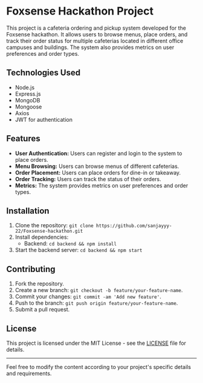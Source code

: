 
# Foxsense Hackathon Project

This project is a cafeteria ordering and pickup system developed for the Foxsense hackathon. It allows users to browse menus, place orders, and track their order status for multiple cafeterias located in different office campuses and buildings. The system also provides metrics on user preferences and order types.

## Technologies Used

- Node.js
- Express.js
- MongoDB
- Mongoose
- Axios
- JWT for authentication

## Features

- **User Authentication:** Users can register and login to the system to place orders.
- **Menu Browsing:** Users can browse menus of different cafeterias.
- **Order Placement:** Users can place orders for dine-in or takeaway.
- **Order Tracking:** Users can track the status of their orders.
- **Metrics:** The system provides metrics on user preferences and order types.

## Installation

1. Clone the repository: `git clone https://github.com/sanjayyy-22/Foxsense-hackathon.git`
2. Install dependencies:
   - Backend: `cd backend && npm install`
3. Start the backend server: `cd backend && npm start`


## Contributing

1. Fork the repository.
2. Create a new branch: `git checkout -b feature/your-feature-name`.
3. Commit your changes: `git commit -am 'Add new feature'`.
4. Push to the branch: `git push origin feature/your-feature-name`.
5. Submit a pull request.

## License

This project is licensed under the MIT License - see the [LICENSE](LICENSE) file for details.

---

Feel free to modify the content according to your project's specific details and requirements.
